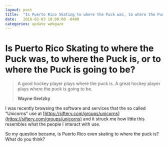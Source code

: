 ```yaml
---
layout: post
title:  "Is Puerto Rico Skating to where the Puck was, to where the Puck is, or to where the Puck is going to be?"
date:   2016-02-03 18:00:00 -0400
categories: update webgaze
---
```

Is Puerto Rico Skating to where the Puck was, to where the Puck is, or to where the Puck is going to be?
================

> A good hockey player plays where the puck is. 
> A great hockey player plays where the puck is going to be.
> 
> **Wayne Gretzky**

I was recently browsing the software and services that the so called "Unicorns" use at [https://siftery.com/groups/unicorns](https://siftery.com/groups/unicorns) and it struck me how little this resembles what the people I interact with use.  

So my question became, is Puerto Rico even skating to where the puck is?
What do you think?
